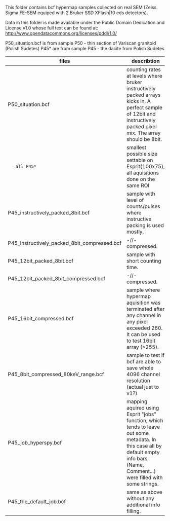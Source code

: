 This folder contains bcf hypermap samples collected on real SEM (Zeiss Sigma FE-SEM equiped with 2 Bruker SSD XFlash|10 eds detectors).

Data in this folder is made available under the Public Domain Dedication and License v1.0 whose full text can be found at: http://www.opendatacommons.org/licenses/pddl/1.0/

P50_situation.bcf is from sample P50 - thin section of Variscan granitoid (Polish Sudetes)
P45* are from sample P45 - the dacite from Polish Sudetes

|files           | describtion
|-----------------|-----------
|P50_situation.bcf| counting rates at levels where bruker instructively packed arrays kicks in. A perfect sample of 12bit and instructively packed pixel mix. The array should be 8bit.
|`   all P45*` | smallest possible size settable on Esprit(100x75), all aquisitions done on the same ROI
|P45_instructively_packed_8bit.bcf| sample with level of counts/pulses where instructive packing is used mostly.
|P45_instructively_packed_8bit_compressed.bcf| -//- compressed.
|P45_12bit_packed_8bit.bcf| sample with short counting time.
|P45_12bit_packed_8bit_compressed.bcf| -//- compressed.
|P45_16bit_compressed.bcf| sample where hypermap aquisition was terminated after any channel in any pixel exceeded 260. It can be used to test 16bit array (>255).
|P45_8bit_compressed_80keV_range.bcf| sample to test if bcf are able to save whole 4096 channel resolution (actual just to v1?)
|P45_job_hyperspy.bcf | mapping aquired using Esprit "jobs" function, which tends to leave out some metadata. In this case all by default empty info bars (Name, Comment...) were filled with some strings.
|P45_the_default_job.bcf| same as above without any additional info filling.
